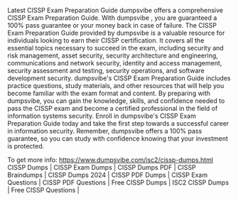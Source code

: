 Latest CISSP Exam Preparation Guide
dumpsvibe offers a comprehensive CISSP Exam Preparation Guide. With dumpsvibe , you are guaranteed a 100% pass guarantee or your money back in case of failure. The CISSP Exam Preparation Guide provided by dumpsvibe is a valuable resource for individuals looking to earn their CISSP certification. It covers all the essential topics necessary to succeed in the exam, including security and risk management, asset security, security architecture and engineering, communications and network security, identity and access management, security assessment and testing, security operations, and software development security. dumpsvibe's CISSP Exam Preparation Guide includes practice questions, study materials, and other resources that will help you become familiar with the exam format and content. By preparing with dumpsvibe, you can gain the knowledge, skills, and confidence needed to pass the CISSP exam and become a certified professional in the field of information systems security. Enroll in dumpsvibe's CISSP Exam Preparation Guide today and take the first step towards a successful career in information security. Remember, dumpsvibe offers a 100% pass guarantee, so you can study with confidence knowing that your investment is protected.

To get more info: https://www.dumpsvibe.com/isc2/cissp-dumps.html
CISSP Dumps | CISSP Exam Dumps | CISSP Dumps PDF | CISSP Braindumps | CISSP Dumps 2024 | CISSP PDF Dumps | CISSP Exam Questions | CISSP PDF Questions | Free CISSP Dumps | ISC2 CISSP Dumps | Free CISSP Questions |
